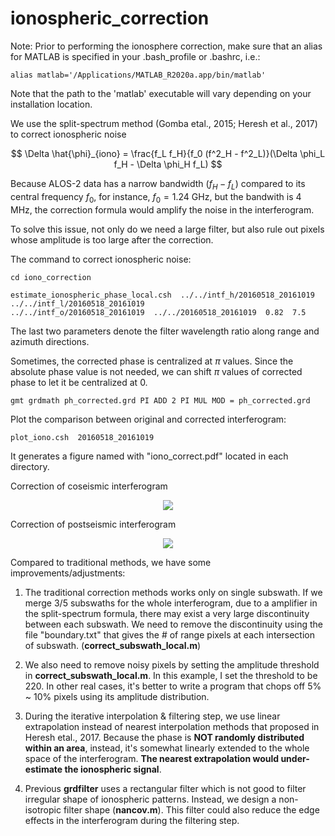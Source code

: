 # ionospheric_correction

Note: Prior to performing the ionosphere correction, make sure that an alias for MATLAB is specified in your .bash_profile or .bashrc, i.e.:
```
alias matlab='/Applications/MATLAB_R2020a.app/bin/matlab'
```
Note that the path to the 'matlab' executable will vary depending on your installation location.

We use the split-spectrum method (Gomba etal., 2015; Heresh et al., 2017) to correct ionospheric noise

$$ \Delta \hat{\phi}_{iono} = \frac{f_L f_H}{f_0 (f^2_H - f^2_L)}(\Delta \phi_L f_H - \Delta \phi_H f_L) $$

Because ALOS-2 data has a narrow bandwidth $(f_H - f_L)$ compared to its central frequency $f_0$, 
for instance, $f_0 = 1.24$ GHz, but the bandwith is 4 MHz, the correction formula would amplify the noise in the interferogram.

To solve this issue, not only do we need a large filter, but also rule out pixels whose amplitude is too large after the correction.

The command to correct ionospheric noise:
```
cd iono_correction

estimate_ionospheric_phase_local.csh  ../../intf_h/20160518_20161019  ../../intf_l/20160518_20161019  
../../intf_o/20160518_20161019  ../../20160518_20161019  0.82  7.5
```
The last two parameters denote the filter wavelength ratio along range and azimuth directions.

Sometimes, the corrected phase is centralized at $\pi$ values. Since the absolute phase value is not needed, we can shift $\pi$ values of corrected phase to let it be centralized at 0.
```
gmt grdmath ph_corrected.grd PI ADD 2 PI MUL MOD = ph_corrected.grd
```

Plot the comparison between original and corrected interferogram:
```
plot_iono.csh  20160518_20161019
```
It generates a figure named with "iono_correct.pdf" located in each directory.

Correction of coseismic interferogram
<p align="center">
  <img src="plots/coseismic.png">
</p>

Correction of postseismic interferogram
<p align="center">
  <img src="plots/postseismic.png">
</p>

Compared to traditional methods, we have some improvements/adjustments:
1. The traditional correction methods works only on single subswath. If we merge 3/5 subswaths for the whole interferogram, due to a amplifier in the split-spectrum formula, there may exist a very large discontinuity between each subswath. We need to remove the discontinuity using the file "boundary.txt" that gives the # of range pixels at each intersection of subswath. (**correct_subswath_local.m**)

2. We also need to remove noisy pixels by setting the amplitude threshold in **correct_subswath_local.m**. In this example, I set the threshold to be 220. In other real cases, it's better to write a program that chops off 5% ~ 10% pixels using its amplitude distribution.

3. During the iterative interpolation & filtering step, we use linear extrapolation instead of nearest interpolation methods that proposed in Heresh etal., 2017. Because the phase is **NOT randomly distributed within an area**, instead, it's somewhat linearly extended to the whole space of the interferogram. **The nearest extrapolation would under-estimate the ionospheric signal**.

4. Previous **grdfilter** uses a rectangular filter which is not good to filter irregular shape of ionospheric patterns. Instead, we design a non-isotropic filter shape (**nancov.m**). This filter could also reduce the edge effects in the interferogram during the filtering step.
